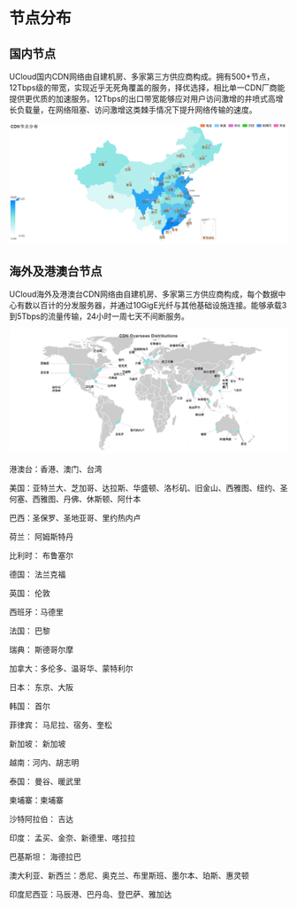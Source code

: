 # 节点分布

## 国内节点

UCloud国内CDN网络由自建机房、多家第三方供应商构成。拥有500+节点，12Tbps级的带宽，实现近乎无死角覆盖的服务，择优选择，相比单一CDN厂商能提供更优质的加速服务。12Tbps的出口带宽能够应对用户访问激增的井喷式高增长负载量，在网络阻塞、访问激增这类棘手情况下提升网络传输的速度。


![](/images/domain_node.png)


## 海外及港澳台节点

UCloud海外及港澳台CDN网络由自建机房、多家第三方供应商构成，每个数据中心有数以百计的分发服务器，并通过10GigE光纤与其他基础设施连接。能够承载3到5Tbps的流量传输，24小时一周七天不间断服务。


![](/images/oversea_node.png)


港澳台：香港、澳门、台湾

美国：亚特兰大、芝加哥、达拉斯、华盛顿、洛杉矶、旧金山、西雅图、纽约、圣何塞、西雅图、丹佛、休斯顿、阿什本

巴西：圣保罗、圣地亚哥、里约热内卢

荷兰： 阿姆斯特丹

比利时： 布鲁塞尔

德国： 法兰克福

英国： 伦敦

西班牙：马德里

法国： 巴黎

瑞典： 斯德哥尔摩

加拿大：多伦多、温哥华、蒙特利尔

日本： 东京、大阪

韩国： 首尔

菲律宾： 马尼拉、宿务、奎松

新加坡： 新加坡

越南：河内、胡志明

泰国： 曼谷、暖武里

柬埔寨：柬埔寨

沙特阿拉伯： 吉达

印度： 孟买、金奈、新德里、喀拉拉

巴基斯坦： 海德拉巴

澳大利亚、新西兰：悉尼、奥克兰、布里斯班、墨尔本、珀斯、惠灵顿

印度尼西亚：马辰港、巴丹岛、登巴萨、雅加达
